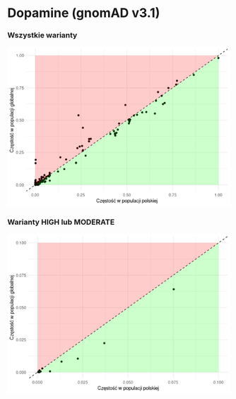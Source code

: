 Dopamine (gnomAD v3.1)
================

### Wszystkie warianty

![](dopamine_files/figure-gfm/scatter_plot_two_colors_all-1.png)<!-- -->

### Warianty HIGH lub MODERATE

![](dopamine_files/figure-gfm/scatter_plot_two_colors_high_moderate-1.png)<!-- -->
